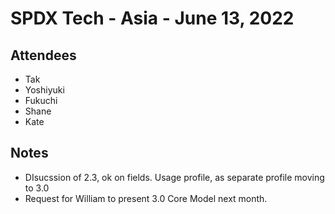 # SPDX Tech - Asia - June 13, 2022

## Attendees
* Tak
* Yoshiyuki
* Fukuchi
* Shane
* Kate

## Notes
* DIsucssion of 2.3,  ok on fields.   Usage profile, as separate profile moving to 3.0
* Request for William to present 3.0 Core Model next month.
